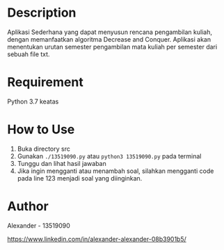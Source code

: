 # Description
Aplikasi Sederhana yang dapat menyusun rencana pengambilan kuliah, dengan memanfaatkan algoritma Decrease and Conquer. Aplikasi akan menentukan urutan semester pengambilan mata kuliah per semester dari sebuah file txt.

# Requirement
Python 3.7 keatas

# How to Use
1. Buka directory src
2. Gunakan `./13519090.py` atau `python3 13519090.py` pada terminal
3. Tunggu dan lihat hasil jawaban
4. Jika ingin mengganti atau menambah soal, silahkan mengganti code pada line 123 menjadi soal yang diinginkan.
# Author
Alexander - 13519090

https://www.linkedin.com/in/alexander-alexander-08b3901b5/